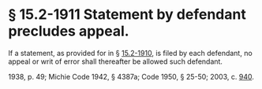# § 15.2-1911 Statement by defendant precludes appeal.

<p>If a statement, as provided for in § <a href='http://law.lis.virginia.gov/vacode/15.2-1910/'>15.2-1910</a>, is filed by each defendant, no appeal or writ of error shall thereafter be allowed such defendant.</p><p>1938, p. 49; Michie Code 1942, § 4387a; Code 1950, § 25-50; 2003, c. <a href='http://lis.virginia.gov/cgi-bin/legp604.exe?031+ful+CHAP0940'>940</a>.</p>